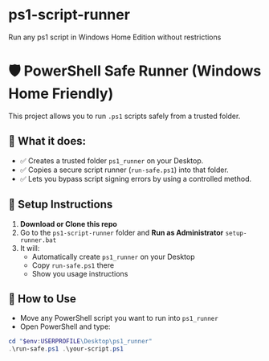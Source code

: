 # ps1-script-runner
Run any ps1 script in Windows Home Edition without restrictions

# 🛡️ PowerShell Safe Runner (Windows Home Friendly)

This project allows you to run `.ps1` scripts safely from a trusted folder.

## 🧩 What it does:
- ✅ Creates a trusted folder `ps1_runner` on your Desktop.
- ✅ Copies a secure script runner (`run-safe.ps1`) into that folder.
- ✅ Lets you bypass script signing errors by using a controlled method.

## 🚀 Setup Instructions

1. **Download or Clone this repo**
2. Go to the `ps1-script-runner` folder and **Run as Administrator** `setup-runner.bat`
3. It will:
   - Automatically create `ps1_runner` on your Desktop
   - Copy `run-safe.ps1` there
   - Show you usage instructions

## 📌 How to Use

- Move any PowerShell script you want to run into `ps1_runner`
- Open PowerShell and type:

```powershell
cd "$env:USERPROFILE\Desktop\ps1_runner"
.\run-safe.ps1 .\your-script.ps1
